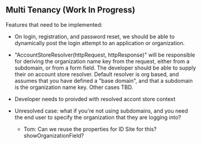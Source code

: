 ## Multi Tenancy (Work In Progress)

Features that need to be implemented:

* On login, registration, and password reset, we should be able to dynamically post the login attempt to an application or organization.

* "AccountStoreResolver(httpRequest, httpResponse)" will be responsible for deriving the organization name key from the request, either from a subdomain, or from a form field.  The developer should be able to supply their on account store resolver.  Default resolver is org based, and assumes that you have defined a "base domain", and that a subdomain is the organization name key.  Other cases TBD.

* Developer needs to proivded with resolved accont store context

* Unresolved case: what if you're not using subdomains, and you need the end user to specify the organization that they are logging into?
  *   Tom:  Can we reuse the properties for ID Site for this? showOrganizationField?
